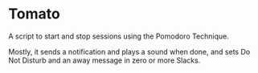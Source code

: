 # Tomato

A script to start and stop sessions using the Pomodoro Technique.

Mostly, it sends a notification and plays a sound when done, and sets Do Not Disturb
and an away message in zero or more Slacks.

